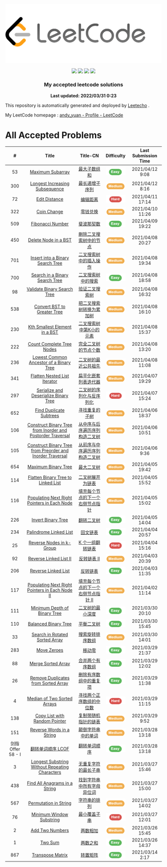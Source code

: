 ![](./imgs/leetcode.png.png)




<p align="center">
  <img src="https://img.shields.io/badge/44/2573-Solved/Total-blue.svg">
  <img src="https://img.shields.io/badge/Easy-14-green.svg">
  <img src="https://img.shields.io/badge/Medium-25-orange.svg">
  <img src="https://img.shields.io/badge/Hard-5-red.svg">
</p>
<h3 align="center">My accepted leetcode solutions</h3>
<p align="center">
  <b>Last updated: 2022/03/31 0:23</b>
  <br>
</p>





<!-- please do not delete this line in order to let people know about Leetecho. Appreciate that :) -->
This repository is automatically generated and deployed by [Leetecho](https://github.com/CallanBi/Leetecho) .

My LeetCode homepage : [andy_yuan - Profile - LeetCode](https://leetcode-cn.com/andy_yuan/)





# All Accepted Problems
|  #  | Title |  Title-CN  | Difficulty | Last Submission Time |
|:---:|:-----:|:-----:|:----------:|:----------:|
| 53 | [Maximum Subarray](problems/maximum-subarray.md) | [最大子数组和](problems/maximum-subarray.md) | ![](./imgs/easy.png) | 2021/04/12 9:08
| 300 | [Longest Increasing Subsequence](problems/longest-increasing-subsequence.md) | [最长递增子序列](problems/longest-increasing-subsequence.md) | ![](./imgs/medium.png) | 2021/04/12 8:16
| 72 | [Edit Distance](problems/edit-distance.md) | [编辑距离](problems/edit-distance.md) | ![](./imgs/hard.png) | 2021/04/11 17:14
| 322 | [Coin Change](problems/coin-change.md) | [零钱兑换](problems/coin-change.md) | ![](./imgs/medium.png) | 2021/04/10 11:26
| 509 | [Fibonacci Number](problems/fibonacci-number.md) | [斐波那契数](problems/fibonacci-number.md) | ![](./imgs/easy.png) | 2021/04/09 19:22
| 450 | [Delete Node in a BST](problems/delete-node-in-a-bst.md) | [删除二叉搜索树中的节点](problems/delete-node-in-a-bst.md) | ![](./imgs/medium.png) | 2021/04/08 20:27
| 701 | [Insert into a Binary Search Tree](problems/insert-into-a-binary-search-tree.md) | [二叉搜索树中的插入操作](problems/insert-into-a-binary-search-tree.md) | ![](./imgs/medium.png) | 2021/04/08 19:34
| 700 | [Search in a Binary Search Tree](problems/search-in-a-binary-search-tree.md) | [二叉搜索树中的搜索](problems/search-in-a-binary-search-tree.md) | ![](./imgs/easy.png) | 2021/04/08 18:58
| 98 | [Validate Binary Search Tree](problems/validate-binary-search-tree.md) | [验证二叉搜索树](problems/validate-binary-search-tree.md) | ![](./imgs/medium.png) | 2021/04/08 16:32
| 538 | [Convert BST to Greater Tree](problems/convert-bst-to-greater-tree.md) | [把二叉搜索树转换为累加树](problems/convert-bst-to-greater-tree.md) | ![](./imgs/medium.png) | 2021/04/08 16:10
| 230 | [Kth Smallest Element in a BST](problems/kth-smallest-element-in-a-bst.md) | [二叉搜索树中第K小的元素](problems/kth-smallest-element-in-a-bst.md) | ![](./imgs/medium.png) | 2021/04/08 15:37
| 222 | [Count Complete Tree Nodes](problems/count-complete-tree-nodes.md) | [完全二叉树的节点个数](problems/count-complete-tree-nodes.md) | ![](./imgs/medium.png) | 2021/04/08 13:20
| 236 | [Lowest Common Ancestor of a Binary Tree](problems/lowest-common-ancestor-of-a-binary-tree.md) | [二叉树的最近公共祖先](problems/lowest-common-ancestor-of-a-binary-tree.md) | ![](./imgs/medium.png) | 2021/04/08 11:08
| 341 | [Flatten Nested List Iterator](problems/flatten-nested-list-iterator.md) | [扁平化嵌套列表迭代器](problems/flatten-nested-list-iterator.md) | ![](./imgs/medium.png) | 2021/04/07 19:29
| 297 | [Serialize and Deserialize Binary Tree](problems/serialize-and-deserialize-binary-tree.md) | [二叉树的序列化与反序列化](problems/serialize-and-deserialize-binary-tree.md) | ![](./imgs/hard.png) | 2021/04/07 15:24
| 652 | [Find Duplicate Subtrees](problems/find-duplicate-subtrees.md) | [寻找重复的子树](problems/find-duplicate-subtrees.md) | ![](./imgs/medium.png) | 2021/04/06 18:37
| 106 | [Construct Binary Tree from Inorder and Postorder Traversal](problems/construct-binary-tree-from-inorder-and-postorder-traversal.md) | [从中序与后序遍历序列构造二叉树](problems/construct-binary-tree-from-inorder-and-postorder-traversal.md) | ![](./imgs/medium.png) | 2021/04/06 10:51
| 105 | [Construct Binary Tree from Preorder and Inorder Traversal](problems/construct-binary-tree-from-preorder-and-inorder-traversal.md) | [从前序与中序遍历序列构造二叉树](problems/construct-binary-tree-from-preorder-and-inorder-traversal.md) | ![](./imgs/medium.png) | 2021/04/06 9:36
| 654 | [Maximum Binary Tree](problems/maximum-binary-tree.md) | [最大二叉树](problems/maximum-binary-tree.md) | ![](./imgs/medium.png) | 2021/04/05 19:42
| 114 | [Flatten Binary Tree to Linked List](problems/flatten-binary-tree-to-linked-list.md) | [二叉树展开为链表](problems/flatten-binary-tree-to-linked-list.md) | ![](./imgs/medium.png) | 2021/04/05 15:52
| 116 | [Populating Next Right Pointers in Each Node](problems/populating-next-right-pointers-in-each-node.md) | [填充每个节点的下一个右侧节点指针](problems/populating-next-right-pointers-in-each-node.md) | ![](./imgs/medium.png) | 2021/04/05 15:02
| 226 | [Invert Binary Tree](problems/invert-binary-tree.md) | [翻转二叉树](problems/invert-binary-tree.md) | ![](./imgs/easy.png) | 2021/04/05 14:04
| 234 | [Palindrome Linked List](problems/palindrome-linked-list.md) | [回文链表](problems/palindrome-linked-list.md) | ![](./imgs/easy.png) | 2021/04/04 20:57
| 25 | [Reverse Nodes in k-Group](problems/reverse-nodes-in-k-group.md) | [K 个一组翻转链表](problems/reverse-nodes-in-k-group.md) | ![](./imgs/hard.png) | 2021/04/04 15:16
| 92 | [Reverse Linked List II](problems/reverse-linked-list-ii.md) | [反转链表 II](problems/reverse-linked-list-ii.md) | ![](./imgs/medium.png) | 2021/04/03 20:39
| 206 | [Reverse Linked List](problems/reverse-linked-list.md) | [反转链表](problems/reverse-linked-list.md) | ![](./imgs/easy.png) | 2021/04/03 11:35
| 117 | [Populating Next Right Pointers in Each Node II](problems/populating-next-right-pointers-in-each-node-ii.md) | [填充每个节点的下一个右侧节点指针 II](problems/populating-next-right-pointers-in-each-node-ii.md) | ![](./imgs/medium.png) | 2021/04/02 11:14
| 111 | [Minimum Depth of Binary Tree](problems/minimum-depth-of-binary-tree.md) | [二叉树的最小深度](problems/minimum-depth-of-binary-tree.md) | ![](./imgs/easy.png) | 2021/03/30 20:10
| 110 | [Balanced Binary Tree](problems/balanced-binary-tree.md) | [平衡二叉树](problems/balanced-binary-tree.md) | ![](./imgs/easy.png) | 2021/03/30 15:45
| 33 | [Search in Rotated Sorted Array](problems/search-in-rotated-sorted-array.md) | [搜索旋转排序数组](problems/search-in-rotated-sorted-array.md) | ![](./imgs/medium.png) | 2021/03/30 14:01
| 283 | [Move Zeroes](problems/move-zeroes.md) | [移动零](problems/move-zeroes.md) | ![](./imgs/easy.png) | 2021/03/29 21:37
| 88 | [Merge Sorted Array](problems/merge-sorted-array.md) | [合并两个有序数组](problems/merge-sorted-array.md) | ![](./imgs/easy.png) | 2021/03/29 12:02
| 26 | [Remove Duplicates from Sorted Array](problems/remove-duplicates-from-sorted-array.md) | [删除有序数组中的重复项](problems/remove-duplicates-from-sorted-array.md) | ![](./imgs/easy.png) | 2021/03/29 11:38
| 4 | [Median of Two Sorted Arrays](problems/median-of-two-sorted-arrays.md) | [寻找两个正序数组的中位数](problems/median-of-two-sorted-arrays.md) | ![](./imgs/hard.png) | 2021/03/29 11:15
| 138 | [Copy List with Random Pointer](problems/copy-list-with-random-pointer.md) | [复制带随机指针的链表](problems/copy-list-with-random-pointer.md) | ![](./imgs/medium.png) | 2021/03/29 9:52
| 151 | [Reverse Words in a String](problems/reverse-words-in-a-string.md) | [颠倒字符串中的单词](problems/reverse-words-in-a-string.md) | ![](./imgs/medium.png) | 2021/03/28 13:18
| 剑指 Offer 58 - I | [翻转单词顺序 LCOF](problems/fan-zhuan-dan-ci-shun-xu-lcof.md) | [翻转单词顺序](problems/fan-zhuan-dan-ci-shun-xu-lcof.md) | ![](./imgs/easy.png) | 2021/03/28 13:18
| 3 | [Longest Substring Without Repeating Characters](problems/longest-substring-without-repeating-characters.md) | [无重复字符的最长子串](problems/longest-substring-without-repeating-characters.md) | ![](./imgs/medium.png) | 2021/03/27 15:46
| 438 | [Find All Anagrams in a String](problems/find-all-anagrams-in-a-string.md) | [找到字符串中所有字母异位词](problems/find-all-anagrams-in-a-string.md) | ![](./imgs/medium.png) | 2021/03/27 15:00
| 567 | [Permutation in String](problems/permutation-in-string.md) | [字符串的排列](problems/permutation-in-string.md) | ![](./imgs/medium.png) | 2021/03/27 14:02
| 76 | [Minimum Window Substring](problems/minimum-window-substring.md) | [最小覆盖子串](problems/minimum-window-substring.md) | ![](./imgs/hard.png) | 2021/03/27 12:01
| 2 | [Add Two Numbers](problems/add-two-numbers.md) | [两数相加](problems/add-two-numbers.md) | ![](./imgs/medium.png) | 2021/03/26 15:45
| 1 | [Two Sum](problems/two-sum.md) | [两数之和](problems/two-sum.md) | ![](./imgs/easy.png) | 2021/03/26 14:37
| 867 | [Transpose Matrix](problems/transpose-matrix.md) | [转置矩阵](problems/transpose-matrix.md) | ![](./imgs/easy.png) | 2021/03/14 2:17

